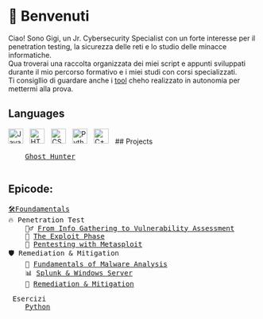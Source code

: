 # 👋 Benvenuti
Ciao! Sono Gigi, un Jr. Cybersecurity Specialist con un forte interesse per il penetration testing, la sicurezza delle reti e lo studio delle minacce informatiche. 
</br>Qua troverai una raccolta organizzata dei miei script e appunti sviluppati durante il mio percorso formativo e i miei studi con corsi specializzati.
</br> Ti consigllio di guardare anche i <a href="https://github.com/Gigidotexe/WIP/blob/main/README.md">tool</a> cheho realizzato in autonomia per mettermi alla prova.

## Languages
<img align="left" alt="Java" width="30px" style="padding-right:10px;" src="https://cdn.jsdelivr.net/gh/devicons/devicon/icons/java/java-original.svg"/>
<img align="left" alt="HTML" width="30px" style="padding-right:10px;" src="https://cdn.jsdelivr.net/gh/devicons/devicon/icons/html5/html5-plain.svg"/>
<img align="left" alt="CSS" width="30px" style="padding-right:10px;" src="https://cdn.jsdelivr.net/gh/devicons/devicon/icons/css3/css3-plain.svg"/>
<img align="left" alt="Python" width="30px" style="padding-right:10px;" src="https://cdn.jsdelivr.net/gh/devicons/devicon/icons/python/python-plain.svg"/>
<img align="left" alt="C++" width="30px" style="padding-right:10px;" src="https://cdn.jsdelivr.net/gh/devicons/devicon@latest/icons/cplusplus/cplusplus-plain.svg"/>
<br>
## Projects
<pre>
    <a href="https://github.com/Gigidotexe/WIP/blob/main/README.md">Ghost Hunter</a></br>
</pre>

## Epicode:
<pre>
<a href="https://github.com/Gigidotexe/Foundamentals">🛠️Foundamentals</a>
🔥 Penetration Test
    🕵️‍♂️ <a href="https://github.com/Gigidotexe/WIP/blob/main/README.md">From Info Gathering to Vulnerability Assessment</a>
    🏹 <a href="https://github.com/Gigidotexe/WIP/blob/main/README.md">The Exploit Phase</a>
    📌 <a href="https://github.com/Gigidotexe/WIP/blob/main/README.md">Pentesting with Metasploit</a>
🛡️ Remediation & Mitigation
    🔬 <a href="https://github.com/Gigidotexe/WIP/blob/main/README.md">Fundamentals of Malware Analysis</a>
    📊 <a href="https://github.com/Gigidotexe/WIP/blob/main/README.md">Splunk & Windows Server</a>
    🛑 <a href="https://github.com/Gigidotexe/WIP/blob/main/README.md">Remediation & Mitigation</a>
</pre>
<pre>
 Esercizi
    <a href="https://github.com/Gigidotexe/EserciziPythonEpicode">Python</a>
</pre>
